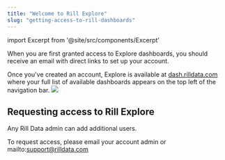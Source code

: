 ```yaml
---
title: "Welcome to Rill Explore"
slug: "getting-access-to-rill-dashboards"
---
```

import Excerpt from '@site/src/components/Excerpt'

<Excerpt text="How to locate Rill dashboards or request access" />

When you are first granted access to Explore dashboards, you should receive an email with direct links to set up your account.

Once you've created an account, Explore is available at [dash.rilldata.com](https://dash.rilldata.com) where your full list of available dashboards appears on the top left of the navigation bar.
![](https://images.contentful.com/ve6smfzbifwz/1Jsd45HH13X840GSjjePzi/cba1c3bb621faa9901bce1081c63eafc/693fb1d-Dash_Dropdown.png)

## Requesting access to Rill Explore

Any Rill Data admin can add additional users.

To request access, please email your account admin or mailto:support@rilldata.com